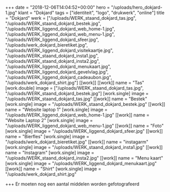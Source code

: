 +++
date = "2018-12-06T14:04:52+00:00"
hero = "/uploads/hero_dokjard-1.jpg"
klant = "Dokjard"
tags = ["identiteit", "logo", "drukwerk", "online"]
title = "Dokjard"
werk = ["/uploads/WERK_staand_dokjard_tas.jpg", "/uploads/WERK_staand_dokjard_bestek.jpg", "/uploads/WERK_liggend_dokjard_web_home-1.jpg", "/uploads/WERK_liggend_dokjard_web_menu-1.jpg", "/uploads/WERK_liggend_dokjard_sfeer.jpg", "/uploads/werk_dokjard_bieretiket.jpg", "/uploads/WERK_liggend_dokjard_visitekaartje.jpg", "/uploads/WERK_staand_dokjard_insta1.jpg", "/uploads/WERK_staand_dokjard_insta2.jpg", "/uploads/WERK_liggend_dokjard_menukaart.jpg", "/uploads/WERK_liggend_dokjard_gevelvlag.jpg", "/uploads/WERK_liggend_dokjard_cadeaubon.jpg", "/uploads/werk_dokjard_shirt.jpg"]
[[work]]
[[work]]
name = "Tas"
[work.double]
image = ["/uploads/WERK_staand_dokjard_tas.jpg", "/uploads/WERK_staand_dokjard_bestek.jpg"]
[work.single]
image = "/uploads/WERK_staand_dokjard_tas.jpg"
[[work]]
name = "Bestek"
[work.single]
image = "/uploads/WERK_staand_dokjard_bestek.jpg"
[[work]]
name = "Website laptop 1"
[work.single]
image = "/uploads/WERK_liggend_dokjard_web_home-1.jpg"
[[work]]
name = "Website Laptop 2"
[work.single]
image = "/uploads/WERK_liggend_dokjard_web_menu-1.jpg"
[[work]]
name = "Foto"
[work.single]
image = "/uploads/WERK_liggend_dokjard_sfeer.jpg"
[[work]]
name = "Bierfles"
[work.single]
image = "/uploads/werk_dokjard_bieretiket.jpg"
[[work]]
name = "instagarm"
[work.single]
image = "/uploads/WERK_staand_dokjard_insta1.jpg"
[[work]]
name = "Instagram"
[work.single]
image = "/uploads/WERK_staand_dokjard_insta2.jpg"
[[work]]
name = "Menu kaart"
[work.single]
image = "/uploads/WERK_liggend_dokjard_menukaart.jpg"
[[work]]
name = "Shirt"
[work.single]
image = "/uploads/werk_dokjard_shirt.jpg"

+++
Er moeten nog een aantal middelen worden gefotografeerd